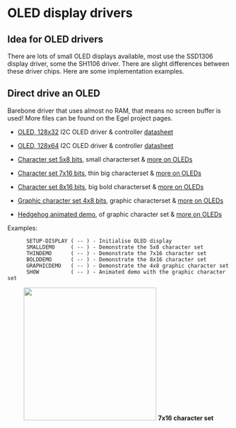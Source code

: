 # OLED display drivers 

## Idea for OLED drivers
There are lots of small OLED displays available, most use the SSD1306 display driver, some the SH1106 driver. 
There are slight differences between these driver chips. Here are some implementation examples.

## Direct drive an OLED
Barebone driver that uses almost no RAM, that means no screen buffer is used! More files can be found on the Egel project pages.

- [OLED, 128x32](ssd1306-setup-(128x32)-a.f ) I2C OLED driver & controller [datasheet](http://www.adafruit.com/datasheets/SSD1306.pdf)
- [OLED, 128x64](ssd1306-setup-(128x64)-a.f ) I2C OLED driver & controller [datasheet](http://www.adafruit.com/datasheets/SSD1306.pdf)
- [Character set 5x8 bits](ssd1306-small-chars.f), small characterset & [more on OLEDs](https://home.hccnet.nl/willem.ouwerkerk/egel-for-msp430/egel%20for%20launchpad.html#e060)
- [Character set 7x16 bits](ssd1306-thin-chars.f), thin big characterset & [more on OLEDs](https://home.hccnet.nl/willem.ouwerkerk/egel-for-msp430/egel%20for%20launchpad.html#e060)

- [Character set 8x16 bits](ssd1306-bigbold-chars.f), big bold characterset & [more on OLEDs](https://home.hccnet.nl/willem.ouwerkerk/egel-for-msp430/egel%20for%20launchpad.html#e060)
- [Graphic character set 4x8 bits](ssd1306-graphic-chars.f), graphic characterset & [more on OLEDs](https://home.hccnet.nl/willem.ouwerkerk/egel-for-msp430/egel%20for%20launchpad.html#e060)
- [Hedgehog animated demo](ssd1306-hedgehog.f), of graphic character set & [more on OLEDs](https://home.hccnet.nl/willem.ouwerkerk/egel-for-msp430/egel%20for%20launchpad.html#e060)

Examples:
```
      SETUP-DISPLAY ( -- ) - Initialise OLED display
      SMALLDEMO     ( -- ) - Demonstrate the 5x8 character set
      THINDEMO      ( -- ) - Demonstrate the 7x16 character set
      BOLDDEMO      ( -- ) - Demonstrate the 8x16 character set
      GRAPHICDEMO   ( -- ) - Demonstrate the 4x8 graphic character set
      SHOW          ( -- ) - Animated demo with the graphic character set
```
<p align="center">
<img src="https://home.hccnet.nl/willem.ouwerkerk/egel-for-msp430/p60%20-%20thin%207x16%20characters.jpg" width="300" height="300" />
      <b>7x16 character set</b>
</p>
